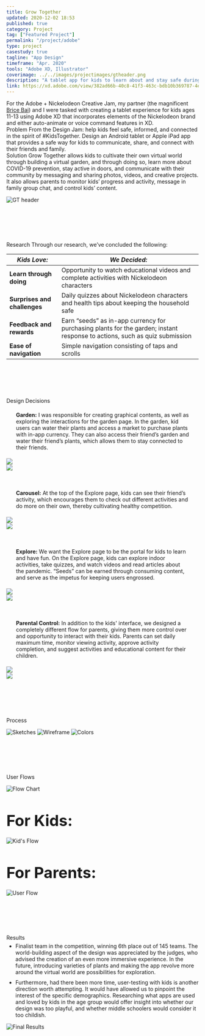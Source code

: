 ```yaml
---
title: Grow Together
updated: 2020-12-02 18:53
published: true
category: Project
tag: ["Featured Project"]
permalink: "/project/adobe"
type: project
casestudy: true
tagline: "App Design"
timeframe: "Apr. 2020"
tools: "Adobe XD, Illustrator"
coverimage: ../../images/projectimages/gtheader.png
description: "A tablet app for kids to learn about and stay safe during the international pandemic through tending to a virtual garden. Designed for US-college-wide Adobe + Nickelodeon Creative Jam, where my team placed 6th place out of 145 teams."
link: https://xd.adobe.com/view/382ad66b-40c8-41f3-463c-bdb10b369787-4e1b/
---
```

<div class="csblock" id="overview" style="margin-top: 10px;"> 
    For the Adobe + Nickelodeon Creative Jam, my partner (the magnificent <a href="https://bricebai.com/" target="_blank"> Brice Bai</a>) and I were tasked with creating a tablet experience for kids ages 11-13 using Adobe XD that incorporates elements of the Nickelodeon brand and either auto-animate or voice command features in XD.    
</div>

<div class="csblock" id="problem"> 
<span class="csblockheading" style="font-family: Inter; padding-left: 0;">
    Problem
</span>
    From the Design Jam: help kids feel safe, informed, and connected in the spirit of #KidsTogether. Design an Android tablet or Apple iPad app that provides a safe way for kids to communicate, share, and connect with their friends and family. 
</div>

<div class="csblock" id="solution"> 
<span class="csblockheading" style="font-family: Inter; padding-left: 0;">
    Solution
</span>
    Grow Together allows kids to cultivate their own virtual world through building a virtual garden, and through doing so, learn more about COVID-19 prevention, stay active in doors, and communicate with their community by messaging and sharing photos, videos, and creative projects. It also allows parents to monitor kids’ progress and activity, message in family group chat, and control kids’ content.
</div>

![GT header](/projectimages/gtheader.png)

<div class="csblock" id="research" style="margin-top: 100px; margin-bottom: 10px;"> 
<span class="csblockheading">
    Research
</span>
    Through our research, we’ve concluded the following:
</div>

| *Kids Love:*                 | *We Decided:*                                                                        |
| -----------                  | ----------------------------------------                                             |
| **Learn through doing**      | Opportunity to watch educational videos and complete activities with Nickelodeon characters      |
| **Surprises and challenges** | Daily quizzes about Nickelodeon characters and health tips about keeping the household safe                            |
| **Feedback and rewards**     | Earn “seeds” as in-app currency for purchasing plants for the garden; instant response to actions, such as quiz submission  |
| **Ease of navigation**       | Simple navigation consisting of taps and scrolls                                     |

<div class="csblock" id="design" style="margin-top: 100px; margin-bottom: 10px"> 
<span class="csblockheading">
    Design Decisions
</span>
</div>

<div class="csblock-limit csblock" style="margin: 20px auto 20px auto; width: 90%;"> 
    <b>Garden:</b> I was responsible for creating graphical contents, as well as exploring the interactions for the garden page. In the garden, kid users can water their plants and access a market to purchase plants with in-app currency. They can also access their friend’s garden and water their friend’s plants, which allows them to stay connected to their friends. 
</div>

<div class="gt-showcase">
    <div class="gt-showcase-stat"><img src="/projectimages/GTGardenEDG.gif"/></div>
    <div class="gt-showcase-gif"><img src="/projectimages/GTGarden.gif"/></div>
</div>


<div class="csblock-limit csblock" style="margin: 50px auto 20px auto; width: 90%;"> 
    <b>Carousel:</b> At the top of the Explore page, kids can see their friend’s activity, which encourages them to check out different activities and do more on their own, thereby cultivating healthy competition.
</div>

<div class="gt-showcase">
    <div class="gt-showcase-gif"><img src="/projectimages/GTCarousel.gif"/></div>
    <div class="gt-showcase-stat"><img src="/projectimages/GTCarouselEDG.gif"/></div>
</div>

<div class="csblock-limit csblock" style="margin: 50px auto 20px auto; width: 90%;"> 
    <b>Explore:</b> We want the Explore page to be the portal for kids to learn and have fun. On the Explore page, kids can explore indoor activities, take quizzes, and watch videos and read articles about the pandemic. “Seeds” can be earned through consuming content, and serve as the impetus for keeping users engrossed.
</div>

<div class="gt-showcase">
    <div class="gt-showcase-stat"><img src="/projectimages/GTExploreEDG.gif"/></div>
    <div class="gt-showcase-gif"><img src="/projectimages/GTExplore.gif"/></div>
</div>

<div class="csblock-limit csblock" style="margin: 50px auto 20px auto; width: 90%;"> 
    <b>Parental Control:</b> In addition to the kids' interface, we designed a completely different flow for parents, giving them more control over and opportunity to interact with their kids. Parents can set daily maximum time, monitor viewing activity, approve activity completion, and suggest activities and educational content for their children.
</div>

<div class="gt-showcase">
    <div class="gt-showcase-gif"><img src="/projectimages/GTParent.gif"/></div>
    <div class="gt-showcase-stat"><img src="/projectimages/GTParentEDG.gif"/></div>
</div>

<div class="csblock" id="context" style="margin-top: 100px; margin-bottom: 10px"> 
<span class="csblockheading">
    Process
</span>
</div>

![Sketches](/projectimages/.jpg)
![Wireframe](/projectimages/GTWireframes.png)
![Colors](/projectimages/GTColors.png)

<div class="csblock" id="context" style="margin-top: 100px; margin-bottom: 10px"> 
<span class="csblockheading">
    User Flows
</span>
</div>

![Flow Chart](/projectimages/GTFlow.png)

<div class="csblock-limit csblock" style="font-size: 40px; margin: 50px auto 20px auto;"> 
    <b>For Kids:</b> 
</div>

![Kid's Flow](/projectimages/GTFlowKid.png)

<div class="csblock-limit csblock" style="font-size: 40px; margin: 50px auto 20px auto;"> 
    <b>For Parents:</b> 
</div>

![User Flow](/projectimages/GTFlowParent.png)


<div class="csblock" id="results" style="margin-top: 100px; margin-bottom: 10px"> 
<span class="csblockheading">
    Results
</span>
    <ul style="margin-top: 5px;">
        <li> Finalist team in the competition, winning 6th place out of 145 teams. The world-building aspect of the design was appreciated by the judges, who advised the creation of an even more immersive experience. In the future, introducing varieties of plants and making the app revolve more around the virtual world are possibilities for exploration.
        <li style="padding-top: 10px;">Furthermore, had there been more time, user-testing with kids is another direction worth attempting. It would have allowed us to pinpoint the interest of the specific demographics. Researching what apps are used and loved by kids in the age group would offer insight into whether our design was too playful, and whether middle schoolers would consider it too childish.
    </ul>
</div>

![Final Results](/projectimages/GTFinal.png)
